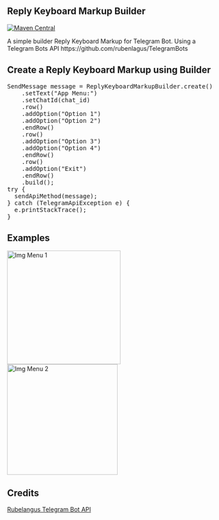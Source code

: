 <h2>Reply Keyboard Markup Builder</h2>

<p><a href="http://mvnrepository.com/artifact/org.telegram/telegrambots" rel="nofollow"><img src="https://camo.githubusercontent.com/144f319f28796e8b16d31c5f1e883a4439ac7161/68747470733a2f2f6d6176656e2d6261646765732e6865726f6b756170702e636f6d2f6d6176656e2d63656e7472616c2f6f72672e74656c656772616d2f74656c656772616d626f74732f62616467652e737667" alt="Maven Central" data-canonical-src="https://maven-badges.herokuapp.com/maven-central/org.telegram/telegrambots/badge.svg" style="max-width:100%;"></a></p>
<p>A simple builder Reply Keyboard Markup for Telegram Bot.
Using a Telegram Bots API https://github.com/rubenlagus/TelegramBots</p>

<h2>Create a Reply Keyboard Markup using Builder</h2>
<pre>
SendMessage message = ReplyKeyboardMarkupBuilder.create()
	.setText("App Menu:")
	.setChatId(chat_id)
	.row()
	.addOption("Option 1")
	.addOption("Option 2")
	.endRow()
	.row()
	.addOption("Option 3")
	.addOption("Option 4")
	.endRow()
	.row()
	.addOption("Exit")
	.endRow()
	.build();
try {
  sendApiMethod(message);
} catch (TelegramApiException e) {
  e.printStackTrace();
}
</pre>
</ol>
<h2>Examples</h2>
<img src="https://github.com/sirvaro/ReplyKeyboardMarkupBuilder/blob/master/App%20Menu.png" alt="Img Menu 1" width="265">
<img src="https://github.com/sirvaro/ReplyKeyboardMarkupBuilder/blob/master/Settings%20Menu.png" alt="Img Menu 2" width="258">

<h2>Credits</h2>
<p><a href="https://github.com/rubenlagus">Rubelangus Telegram Bot API</a></p>
